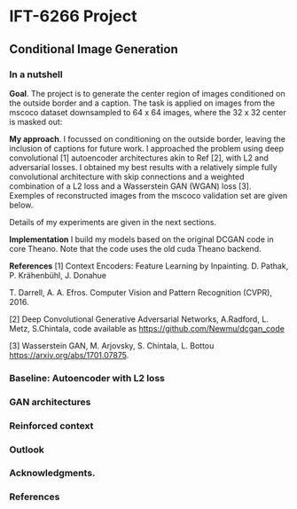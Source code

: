 # IFT-6266 Project

## Conditional Image Generation

### In a nutshell

**Goal**. The project is to generate the center region of images conditioned on the outside border and a caption. 
The task is applied on images from the mscoco dataset downsampled to 64 x 64 images, where the 32 x 32 center is masked out:

**My approach**. I focussed on conditioning on the outside border, leaving the inclusion of captions for future work. 
I approached the problem using deep convolutional [1] autoencoder architectures akin to Ref [2], with L2 and adversarial losses. 
I obtained my best results with a relatively simple fully convolutional architecture with skip connections and a weighted combination of a L2  loss and a Wasserstein GAN (WGAN) loss [3]. Exemples of reconstructed images from the mscoco  validation set are given below.


Details of my experiments are given in the next sections.

**Implementation** 
I build my models based on the original DCGAN code in core Theano. Note that the code uses the old cuda Theano backend.  

**References**
[1] Context Encoders: Feature Learning by Inpainting. D. Pathak, P. Krähenbühl, J. Donahue

T. Darrell, A. A. Efros. Computer Vision and Pattern Recognition (CVPR), 2016.

[2] Deep Convolutional Generative Adversarial Networks, A.Radford, L. Metz, S.Chintala, code available as  https://github.com/Newmu/dcgan_code

[3] Wasserstein GAN, M. Arjovsky, S. Chintala, L. Bottou https://arxiv.org/abs/1701.07875.


### Baseline: Autoencoder with L2 loss 



### GAN architectures 

### Reinforced context 

### Outlook

### Acknowledgments. 

### References







